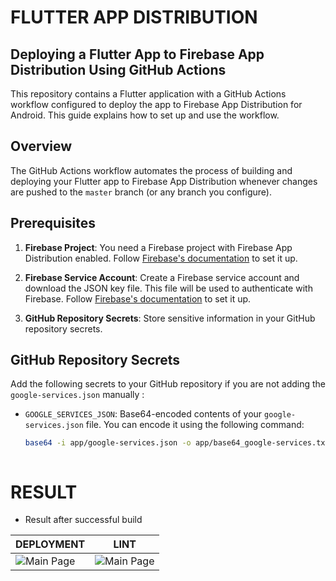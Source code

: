 # FLUTTER APP DISTRIBUTION

## Deploying a Flutter App to Firebase App Distribution Using GitHub Actions

This repository contains a Flutter application with a GitHub Actions workflow configured to deploy the app to Firebase App Distribution for Android.
This guide explains how to set up and use the workflow.

## Overview

The GitHub Actions workflow automates the process of building and deploying your Flutter app to Firebase App Distribution whenever changes are pushed to the `master` branch (or any branch you configure).

## Prerequisites

1. **Firebase Project**: You need a Firebase project with Firebase App Distribution enabled. Follow [Firebase's documentation](https://firebase.google.com/docs/app-distribution) to set it up.

2. **Firebase Service Account**: Create a Firebase service account and download the JSON key file. This file will be used to authenticate with Firebase. Follow [Firebase's documentation](https://firebase.google.com/docs/app-distribution/authenticate-service-account?platform=ios) to set it up.

3. **GitHub Repository Secrets**: Store sensitive information in your GitHub repository secrets.




## GitHub Repository Secrets

Add the following secrets to your GitHub repository if you are not adding the `google-services.json` manually :

- `GOOGLE_SERVICES_JSON`: Base64-encoded contents of your `google-services.json` file. You can encode it using the following command:
  ```bash
  base64 -i app/google-services.json -o app/base64_google-services.txt



# RESULT 
- Result after successful build

| DEPLOYMENT | LINT |
| ------ |------ |
|![Main Page](screenshot/1.png)|![Main Page](screenshot/2.png)|